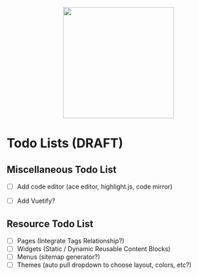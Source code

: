 <p align="center"><img src="https://jeremysarda-site.now.sh/_nuxt/4b1a06448cc6fc123df2206e7f11029d.svg" width="250"></p>

# Todo Lists (DRAFT)

## Miscellaneous Todo List

- [ ] Add code editor (ace editor, highlight.js, code mirror)
- [ ] Add Vuetify?


## Resource Todo List

- [ ] Pages (Integrate Tags Relationship?)
- [ ] Widgets (Static / Dynamic Reusable Content Blocks)
- [ ] Menus (sitemap generator?)
- [ ] Themes (auto pull dropdown to choose layout, colors, etc?)